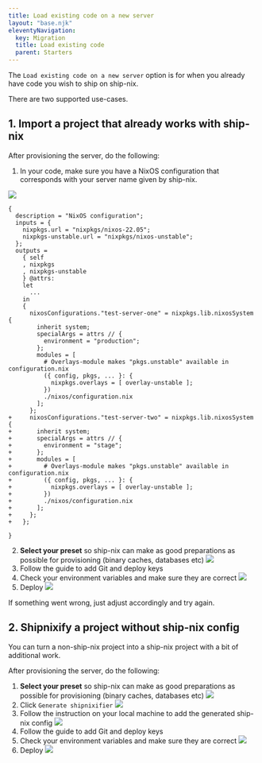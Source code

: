 ```yaml
---
title: Load existing code on a new server
layout: "base.njk"
eleventyNavigation:
  key: Migration
  title: Load existing code
  parent: Starters
---
```


The `Load existing code on a new server` option is for when you already have code you wish to ship on ship-nix.

There are two supported use-cases.

## 1. Import a project that already works with ship-nix

After provisioning the server, do the following:

1. In your code, make sure you have a NixOS configuration that corresponds with your server name given by ship-nix.

<img src="/images/server-name.webp" />

```diff-nix
{
  description = "NixOS configuration";
  inputs = {
    nixpkgs.url = "nixpkgs/nixos-22.05";
    nixpkgs-unstable.url = "nixpkgs/nixos-unstable";
  };
  outputs =
    { self
    , nixpkgs
    , nixpkgs-unstable
    } @attrs:
    let
      ...
    in
    {
      nixosConfigurations."test-server-one" = nixpkgs.lib.nixosSystem {
        inherit system;
        specialArgs = attrs // {
          environment = "production";
        };
        modules = [
          # Overlays-module makes "pkgs.unstable" available in configuration.nix
          ({ config, pkgs, ... }: {
            nixpkgs.overlays = [ overlay-unstable ];
          })
          ./nixos/configuration.nix
        ];
      };
+     nixosConfigurations."test-server-two" = nixpkgs.lib.nixosSystem {
+       inherit system;
+       specialArgs = attrs // {
+         environment = "stage";
+       };
+       modules = [
+         # Overlays-module makes "pkgs.unstable" available in configuration.nix
+         ({ config, pkgs, ... }: {
+           nixpkgs.overlays = [ overlay-unstable ];
+         })
+         ./nixos/configuration.nix
+       ];
+     };
+   };

}

```

2. **Select your preset** so ship-nix can make as good preparations as possible for provisioning (binary caches, databases etc)
   <img src="/images/select-preset.webp" />
3. Follow the guide to add Git and deploy keys
4. Check your environment variables and make sure they are correct
   <img src="/images/environment-view.webp" />
5. Deploy
   <img src="/images/deploy-btn-migrate.webp" />

If something went wrong, just adjust accordingly and try again.

## 2. Shipnixify a project without ship-nix config

You can turn a non-ship-nix project into a ship-nix project with a bit of additional work.

After provisioning the server, do the following:

1. **Select your preset** so ship-nix can make as good preparations as possible for provisioning (binary caches, databases etc)
   <img src="/images/select-preset.webp" />
2. Click `Generate shipnixifier`
   <img src="/images/generate-shipnixifier.webp" />
3. Follow the instruction on your local machine to add the generated ship-nix config
   <img src="/images/shipnixifier-script.webp" />
4. Follow the guide to add Git and deploy keys
5. Check your environment variables and make sure they are correct
   <img src="/images/environment-view.webp" />
6. Deploy
   <img src="/images/deploy-btn-migrate.webp" />
